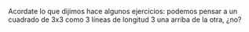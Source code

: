 Acordate lo que dijimos hace algunos ejercicios: podemos pensar a un cuadrado de 3x3 como 3 líneas de longitud 3 una arriba de la otra, ¿no?